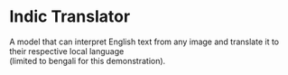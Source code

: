 <h1>Indic Translator</h1>
A model that can interpret English text from any image and translate it to their respective local language
<br>
(limited to bengali for this demonstration).
